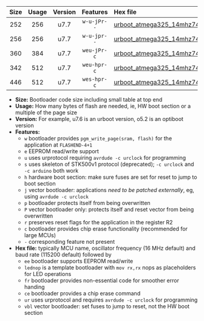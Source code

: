 |Size|Usage|Version|Features|Hex file|
|:-:|:-:|:-:|:-:|:--|
|252|256|u7.7|`w-u-jPr--`|[urboot_atmega325_14mhz7456_115200bps_lednop_ur_vbl.hex](https://raw.githubusercontent.com/stefanrueger/urboot.hex/main/mcus/atmega325/fcpu_14mhz7456/115200_bps/urboot_atmega325_14mhz7456_115200bps_lednop_ur_vbl.hex)|
|256|256|u7.7|`w-u-jpr--`|[urboot_atmega325_14mhz7456_115200bps_lednop_fr_ur_vbl.hex](https://raw.githubusercontent.com/stefanrueger/urboot.hex/main/mcus/atmega325/fcpu_14mhz7456/115200_bps/urboot_atmega325_14mhz7456_115200bps_lednop_fr_ur_vbl.hex)|
|360|384|u7.7|`weu-jPr-c`|[urboot_atmega325_14mhz7456_115200bps_ee_lednop_fr_ce_ur_vbl.hex](https://raw.githubusercontent.com/stefanrueger/urboot.hex/main/mcus/atmega325/fcpu_14mhz7456/115200_bps/urboot_atmega325_14mhz7456_115200bps_ee_lednop_fr_ce_ur_vbl.hex)|
|342|512|u7.7|`weu-hpr-c`|[urboot_atmega325_14mhz7456_115200bps_ee_lednop_fr_ce_ur.hex](https://raw.githubusercontent.com/stefanrueger/urboot.hex/main/mcus/atmega325/fcpu_14mhz7456/115200_bps/urboot_atmega325_14mhz7456_115200bps_ee_lednop_fr_ce_ur.hex)|
|446|512|u7.7|`wes-hpr-c`|[urboot_atmega325_14mhz7456_115200bps_ee_lednop_fr_ce.hex](https://raw.githubusercontent.com/stefanrueger/urboot.hex/main/mcus/atmega325/fcpu_14mhz7456/115200_bps/urboot_atmega325_14mhz7456_115200bps_ee_lednop_fr_ce.hex)|

- **Size:** Bootloader code size including small table at top end
- **Usage:** How many bytes of flash are needed, ie, HW boot section or a multiple of the page size
- **Version:** For example, u7.6 is an urboot version, o5.2 is an optiboot version
- **Features:**
  + `w` bootloader provides `pgm_write_page(sram, flash)` for the application at `FLASHEND-4+1`
  + `e` EEPROM read/write support
  + `u` uses urprotocol requiring `avrdude -c urclock` for programming
  + `s` uses skeleton of STK500v1 protocol (deprecated); `-c urclock` and `-c arduino` both work
  + `h` hardware boot section: make sure fuses are set for reset to jump to boot section
  + `j` vector bootloader: applications *need to be patched externally*, eg, using `avrdude -c urclock`
  + `p` bootloader protects itself from being overwritten
  + `P` vector bootloader only: protects itself and reset vector from being overwritten
  + `r` preserves reset flags for the application in the register R2
  + `c` bootloader provides chip erase functionality (recommended for large MCUs)
  + `-` corresponding feature not present
- **Hex file:** typically MCU name, oscillator frequency (16 MHz default) and baud rate (115200 default) followed by
  + `ee` bootloader supports EEPROM read/write
  + `lednop` is a template bootloader with `mov rx,rx` nops as placeholders for LED operations
  + `fr` bootloader provides non-essential code for smoother error handing
  + `ce` bootloader provides a chip erase command
  + `ur` uses urprotocol and requires `avrdude -c urclock` for programming
  + `vbl` vector bootloader: set fuses to jump to reset, not the HW boot section
